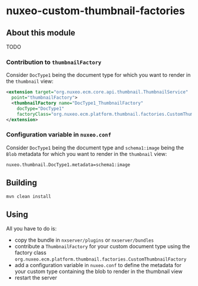 nuxeo-custom-thumbnail-factories
===

## About this module

TODO

### Contribution to `thumbnailFactory`

Consider `DocType1` being the document type for which you want to render in the `thumbnail` view:

```xml
<extension target="org.nuxeo.ecm.core.api.thumbnail.ThumbnailService"
  point="thumbnailFactory">
  <thumbnailFactory name="DocType1_ThumbnailFactory"
    docType="DocType1"
    factoryClass="org.nuxeo.ecm.platform.thumbnail.factories.CustomThumbnailFactory" />
</extension>
```

### Configuration variable in `nuxeo.conf`

Consider `DocType1` being the document type and `schema1:image` being the `Blob` metadata for which you want to render in the `thumbnail` view:

```
nuxeo.thumbnail.DocType1.metadata=schema1:image
```

## Building

```
mvn clean install
```

## Using

All you have to do is:

 - copy the bundle in `nxserver/plugins` or `nxserver/bundles`
 - contribute a `ThumbnailFactory` for your custom document type using the factory class `org.nuxeo.ecm.platform.thumbnail.factories.CustomThumbnailFactory`
 - add a configuration variable in `nuxeo.conf` to define the metadata for your custom type containing the blob to render in the thumbnail view
 - restart the server
